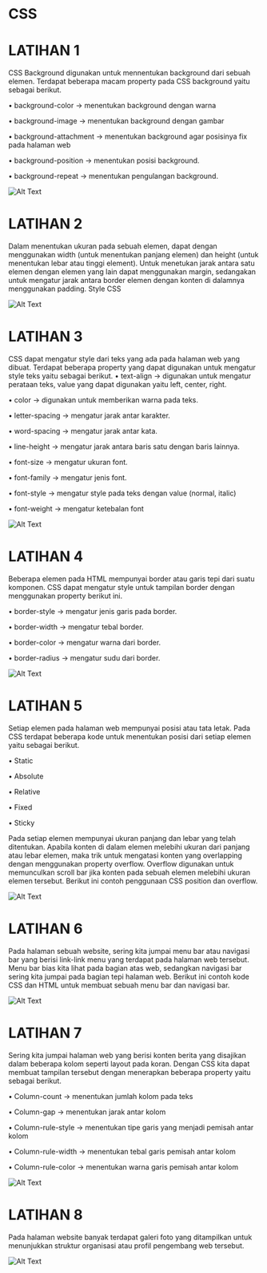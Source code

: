 # CSS
# LATIHAN 1
CSS Background digunakan untuk mennentukan background dari sebuah elemen. Terdapat beberapa macam property pada CSS background yaitu sebagai berikut.

•	background-color → menentukan background dengan warna

•	background-image → menentukan background dengan gambar

•	background-attachment → menentukan background agar posisinya fix pada halaman web

•	background-position → menentukan posisi background.

•	background-repeat → menentukan pengulangan background.


![Alt Text](https://github.com/sofiaij/CSS/blob/master/css1.PNG)

# LATIHAN 2
Dalam menentukan ukuran pada sebuah elemen, dapat dengan menggunakan width (untuk menentukan panjang elemen) dan height (untuk menentukan lebar atau tinggi element). Untuk menetukan jarak antara satu elemen dengan elemen yang lain dapat menggunakan margin, sedangakan untuk mengatur jarak antara border elemen dengan konten di dalamnya menggunakan padding.
Style CSS

![Alt Text](https://github.com/sofiaij/CSS/blob/master/css2.PNG)

# LATIHAN 3
CSS dapat mengatur style dari teks yang ada pada halaman web yang dibuat. Terdapat beberapa property yang dapat digunakan untuk mengatur style teks yaitu sebagai berikut.
•	text-align → digunakan untuk mengatur perataan teks, value yang dapat digunakan yaitu left, center, right.

•	color → digunakan untuk memberikan warna pada teks.

•	letter-spacing → mengatur jarak antar karakter.

•	word-spacing → mengatur jarak antar kata.

•	line-height → mengatur jarak antara baris satu dengan baris lainnya.

•	font-size → mengatur ukuran font.

•	font-family → mengatur jenis font.

•	font-style → mengatur style pada teks dengan value (normal, italic)

•	font-weight → mengatur ketebalan font

![Alt Text](https://github.com/sofiaij/CSS/blob/master/css3.PNG)

# LATIHAN 4
Beberapa elemen pada HTML mempunyai border atau garis tepi dari suatu komponen. CSS dapat mengatur style untuk tampilan border dengan menggunakan property berikut ini.

•	border-style → mengatur jenis garis pada border.

•	border-width → mengatur tebal border.

•	border-color → mengatur warna dari border.

•	border-radius → mengatur sudu dari border.

![Alt Text](https://github.com/sofiaij/CSS/blob/master/css4.PNG)

# LATIHAN 5
Setiap elemen pada halaman web mempunyai posisi atau tata letak. Pada CSS terdapat beberapa kode untuk menentukan posisi dari setiap elemen yaitu sebagai berikut.

•	Static

•	Absolute

•	Relative

•	Fixed

•	Sticky

Pada setiap elemen mempunyai ukuran panjang dan lebar yang telah ditentukan. Apabila konten di dalam elemen melebihi ukuran dari panjang atau lebar elemen, maka trik untuk mengatasi konten yang overlapping dengan menggunakan property overflow. Overflow digunakan untuk memunculkan scroll bar jika konten pada sebuah elemen melebihi ukuran elemen tersebut. Berikut ini contoh penggunaan CSS position dan overflow.

![Alt Text](https://github.com/sofiaij/CSS/blob/master/css5.PNG)

# LATIHAN 6
Pada halaman sebuah website, sering kita jumpai menu bar atau navigasi bar yang berisi link-link menu yang terdapat pada halaman web tersebut. Menu bar bias kita
lihat pada bagian atas web, sedangkan navigasi bar sering kita jumpai pada bagian tepi halaman web. Berikut ini contoh kode CSS dan HTML untuk membuat sebuah menu bar dan navigasi bar.

![Alt Text](https://github.com/sofiaij/CSS/blob/master/css6.PNG)

# LATIHAN 7
Sering kita jumpai halaman web yang berisi konten berita yang disajikan dalam beberapa kolom seperti layout pada koran. Dengan CSS kita dapat membuat tampilan tersebut dengan menerapkan beberapa property yaitu sebagai berikut.

•	Column-count → menentukan jumlah kolom pada teks

•	Column-gap → menentukan jarak antar kolom

•	Column-rule-style → menentukan tipe garis yang menjadi pemisah antar kolom

•	Column-rule-width → menentukan tebal garis pemisah antar kolom

•	Column-rule-color → menentukan warna garis pemisah antar kolom

![Alt Text](https://github.com/sofiaij/CSS/blob/master/css7.PNG)

# LATIHAN 8

Pada halaman website banyak terdapat galeri foto yang ditampilkan untuk menunjukkan struktur organisasi atau profil pengembang web tersebut. 

![Alt Text](https://github.com/sofiaij/CSS/blob/master/css8.PNG)
